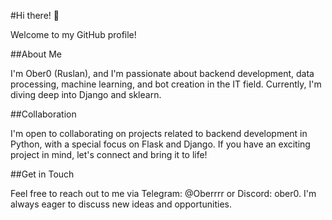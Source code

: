 #Hi there! 👋

Welcome to my GitHub profile!

##About Me

I'm Ober0 (Ruslan), and I'm passionate about backend development, data processing, machine learning, and bot creation in the IT field. Currently, I'm diving deep into Django and sklearn.

##Collaboration

I'm open to collaborating on projects related to backend development in Python, with a special focus on Flask and Django. If you have an exciting project in mind, let's connect and bring it to life!

##Get in Touch

Feel free to reach out to me via Telegram: @Oberrrr or Discord: ober0. I'm always eager to discuss new ideas and opportunities.
